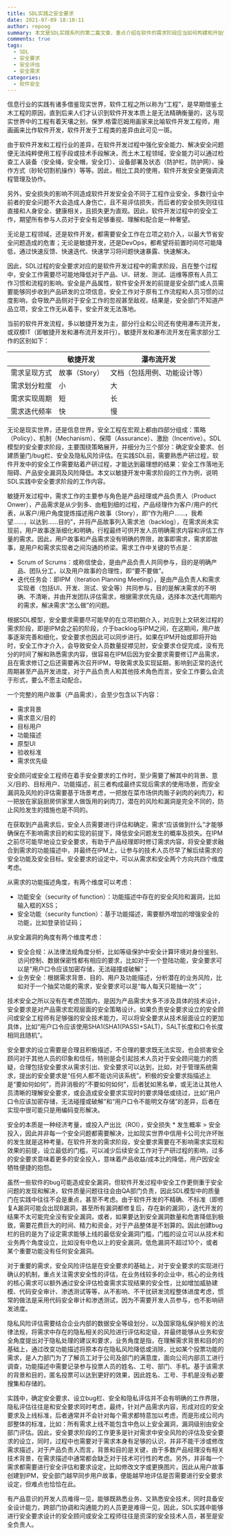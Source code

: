 ```yaml
---
title: SDL实践之安全要求
date: 2021-07-09 18:10:11
author: repoog
summary: 本文是SDL实践系列的第二篇文章，重点介绍在软件的需求阶段应当如何构建和开始安全要求相关的工作。
comments: true
tags:
  - SDL
  - 安全要求
  - 安全评估
  - 安全需求
categories:
  - 软件安全
---
```


信息行业的实践有诸多借鉴现实世界，软件工程之所以称为“工程”，是早期借鉴土木工程的原因，直到后来人们才认识到软件开发本质上是无法精确衡量的，这与现实世界中的工程有着天壤之别，保罗.格雷厄姆用画家来比喻软件开发工程师，用画画来比作软件开发，软件开发于工程类的差异由此可见一斑。

由于软件开发和工程行业的差异，在软件开发过程中强化安全能力、解决安全问题便无法纯粹使用工程手段或技术手段解决，而土木工程领域，安全能力可以通过检查工人装备（安全绳，安全帽，安全灯）、设备部署及状态（防护栏，防护网）、操作方式（砂轮切割机操作）等等。因此，相比工具的使用，软件开发安全更强调流程管理及协作。

另外，安全损失的影响不同造成软件开发安全会不同于工程作业安全，多数行业中前者的安全问题不大会造成人身伤亡，且不易评估损失，而后者的安全损失则往往直接和人身安全、健康相关，且损失更为直观。因此，软件开发过程中的安全工作，期望所有参与人员对于安全有足够重视、理解和配合是一种奢望。

无论是工程领域，还是软件开发，都需要安全工作在立项之初介入，以最大节省安全问题造成的危害；无论是敏捷开发，还是DevOps，都希望将前置时间尽可能降低，通过快速反馈、快速迭代、快速学习将问题快速暴露、快速解决。

因此，SDL过程的安全要求对应的是软件开发过程中的需求阶段，且在整个过程中，安全工作需要尽可能地降低对于产品、UI、研发、测试、运维等原有人员工作习惯和流程的影响。安全是产品属性，软件安全开发的前提是安全部门或人员需要能够同步收到产品研发的立项信息，安全工作对于原有工作流程和人员习惯的过度影响，会导致产品侧对于安全工作的忽视甚至敌视，结果是，安全部门不知道产品立项，安全工作无从着手，安全开发无法落地。

当前的软件开发流程，多以敏捷开发为主，部分行业和公司还有使用瀑布流开发，或双模IT（即敏捷开发和瀑布流开发并行）。敏捷开发和瀑布流开发在需求部分工作的区别如下：

|  | 敏捷开发 | 瀑布流开发 |
| -------- | --------- | -------------- |
| 需求呈现方式   | 故事（Story） | 文档（包括用例、功能设计等） |
| 需求划分粒度   | 小         | 大              |
| 需求实现周期   | 短         | 长              |
| 需求迭代频率   | 快         | 慢              |

无论是现实世界，还是信息世界，安全工程在宏观上都由四部分组成：策略（Policy）、机制（Mechanism）、保障（Assurance）、激励（Incentive）。SDL模型的安全要求阶段，主要围绕策略展开，并细分为三个部分：确定安全要求、创建质量门/bug栏、安全及隐私风险评估。在实践SDL前，需要熟悉产研过程，软件开发中的安全工作需要贴着产研过程，才能达到最理想的结果：安全工作落地无阻碍、产品安全漏洞及风险降低。本文以敏捷开发中需求阶段的工作为例，说明SDL实践中安全要求阶段的工作内容。

敏捷开发过程中，需求工作的主要参与角色是产品经理或产品负责人（Product Onwer），产品需求是从少到多、由粗到细的过程，产品经理作为客户/用户的代表，从客户/用户角度提炼描述用户故事（Story），即“作为用户……，我希望……，以达到……目的”，并将产品故事列入需求池（backlog），在需求尚未实现前，用户故事逐渐细化和明确，行程最终可供开发人员明确需求内容和评估工作量的需求。因此，用户故事和产品需求没有明确的界限，故事即需求，需求即故事，是用户和需求实现者之间沟通的桥梁。需求工作中关键的节点是：

* Scrum of Scrums：或称信使会，是由产品负责人共同参与，目的是明确产品、团队分工，以及用户故事的合理性，即“要不要做”。
* 迭代任务会：即IPM（Iteration Planning Meeting），是由产品负责人和需求实现者（包括UI、开发、测试、安全等）共同参与，目的是解决需求的不明确、不清晰，并由开发团队评估需求，根据需求优先级，选择本次迭代周期内的需求，解决需求“怎么做”的问题。

根据SDL模型，安全要求需要尽可能早的在立项初期介入，对应到上文研发过程的需求阶段，即是IPM会之前的阶段，介于backlog与IPM之间，在这期间，用户故事逐渐完善和细化，安全要求也因此可以同步进行。如果在IPM开始或即将开始时，安全工作才介入，会导致安全人员数量捉襟见肘，安全要求仓促完成，没有充分的时间了解和熟悉需求内容，很容易在IPM后因为安全要求需要修订产品需求，且在需求修订之后还需要再次召开IPM，导致需求及实现延期，影响到正常的迭代周期甚至产品开发进度，对于产品负责人和其他技术角色而言，安全工作要么会流于形式，要么不愿主动配合。

一个完整的用户故事（产品需求），会至少包含以下内容：

* 需求背景
* 需求意义/目的
* 目标用户
* 功能描述
* 原型UI
* 验收标准
* 需求优先级

安全顾问或安全工程师在着手安全要求的工作时，至少需要了解其中的背景、意义/目的、目标用户、功能描述，前三者构成最终实现后需求的使用场景，而安全漏洞及风险的评估需要基于场景考虑，一把放在菜市场供肉贩子剁肉的剁肉刀，和一把放在家庭厨房供家里人做饭用的剁肉刀，潜在的风险和漏洞是完全不同的，防止风险发生的措施也是不同的。

在获取到产品需求后，安全人员需要进行评估和确定，需求“应该做到什么”才能够确保在不影响需求目的和实现的前提下，降低安全问题发生的概率及损失。在IPM之前尽可能早地设立安全要求，有助于产品经理即时修订需求内容，将安全要求融合到需求的功能描述中，并最终在IPM上，让参与的技术人员尽早了解后续需求的安全功能及安全目标。安全要求的设定中，可以从需求和安全两个方向共四个维度考虑。

从需求的功能描述角度，有两个维度可以考虑：

* 功能安全（security of function）：功能描述中存在的安全风险和漏洞，比如输入框的XSS；
* 安全功能（security function）：基于功能描述，需要额外增加的增强安全的功能，比如登录验证码；

从安全漏洞的角度有两个维度考虑：

* 安全合规：从法律法规角度分析，比如等级保护中安全计算环境对身份鉴别、访问控制、数据保密性都有相应的要求，比如对于一个登陆功能，安全要求可以是“用户口令应该加密存储，无法碰撞或破解”；
* 业务安全：根据需求背景、目的、用户及功能描述，分析潜在的业务风险，比如对于一个抽奖功能的需求，安全要求可以是“每人每天只能抽一次”；

技术安全之所以没有在考虑范围内，是因为产品需求大多不涉及具体的技术设计，安全要求是对产品需求宏观层面的安全策略设计。如果负责安全要求设立的安全顾问或安全工程师有足够强的安全技术能力，可以将安全要求从技术层面设立的更加具体，比如“用户口令应该使用SHA1(SHA1(PASS)+SALT)，SALT长度和口令长度相同且随机”。

安全要求的设立需要是合理且积极描述，不合理的要求既无法实现，也会损害安全顾问对于其他人员的印象和信任，特别是会引起技术人员对于安全顾问能力的质疑，合理包括安全要求从需求引出、安全要求可以达到，比如，对于管理系统需求，提出的安全要求是“任何人都不能访问该系统”。积极的安全要求指描述上是“要如何如何”，而非消极的“不要如何如何”，后者犹如黑名单，或无法让其他人员清晰的理解安全要求，或会造成安全要求实现时的要求降低或绕过，比如“用户口令应该加密存储，无法碰撞或破解”和“用户口令不能明文存储”的差异，后者在实现中很可能只是用编码变形解决。

安全的本质是一种经济考量，或投入产出比（ROI），安全损失 \* 发生概率 > 安全投入，因此并非每一个安全问题都需要解决，比如现实世界中信用卡公司允许坏账的发生就是这种考量。在软件开发的需求阶段，安全要求需要在不影响需求实现和效果的前提，设立最低的门槛，可以减少后续安全工作对于产研过程的影响，过多的安全要求意味着更多的安全投入，意味着产品收益/成本比的降低，用户因安全牺牲便捷的抱怨。

虽然一些软件的bug可能造成安全漏洞，但软件开发过程中安全工作更侧重于安全问题的发现和解决，软件质量问题往往会由QA部门负责，因此SDL模型中的质量门在实践中往往不会是重点，甚至不考虑。由于软件开发的不精确、不标准（即修复A漏洞可能会出现B漏洞，甚至所有漏洞都修复后，存在新的漏洞），迭代开发的结果不太可能完全没有安全漏洞，或者，如果要达到安全漏洞数量和危害降低到极致，需要花费巨大的时间、精力和资金，对于产品整体是不划算的。因此创建bug栏的目的是为了设定需求能够上线的最低安全漏洞门槛，门槛的设立可以从技术和业务两个角度设立，比如没有中危以上的安全漏洞，低危漏洞不超过10个，或者某个重要功能没有任何安全漏洞。

对于重要的需求，安全风险评估是在安全要求的基础上，对于安全要求的实现进行确认的机制，重点关注需求安全性的评估，在业务线较多的企业中，核心的业务线的核心需求可以额外通过安全评估检查需求实现结果的安全性，比如增加威胁建模、代码安全审计、渗透测试等等，从不影响、不干扰研发流程整体进度考虑，惯常的做法是采用代码安全审计和渗透测试，因为不需要开发人员参与，也不影响研发进度。

隐私风险评估需要结合企业内部的数据安全等级划分，以及国家隐私保护相关的法律法规，将需求中存在的隐私相关的风险进行评估和定级，并最终能够从业务和安全角度提出对于隐私处理的建议和要求，业务角度是指，在理解需求背景和目的的基础上，通过改变功能描述将原本存在隐私风险降低或消除，比如某个投票功能的需求，是人力部门为了了解员工对于公司及部门的满意度，面向公司内部员工进行调查，功能描述中需要记录参与投票人员的姓名、工号、部门、手机。基于该需求的背景和目的，匿名投票可以达到更好的效果，因此姓名、工号、手机是没有必要搜集和存储的。

实践中，确定安全要求、设立bug栏、安全和隐私评估并不会有明确的工作界限，隐私评估往往是和安全要求同时考虑，最终，针对产品需求内容，形成对应的安全要求及上线标准，后者通常并不会针对每个需求都特意加以考虑，而是形成公司内部整体的标准，比如：所有需求上线不能包含中危以上安全漏洞，漏洞级别由安全部门评估。因此，安全要求阶段的工作更多是针对需求中安全风险的评估及安全要求的设立，同时，过程中也需要对于需求本身有足够的认识，并非不能干涉或修改需求描述，对于产品负责人而言，背景和目的是关键，由于多数产品经理没有相关技术背景，在需求描述中通常都会缺乏对于技术可行性的考虑。另外，并非每一个需求都需要进行安全评估和要求设定，比如修改文字或更换图片，因此从用户故事创建到IPM，安全部门越早同步用户故事，便能越早地评估是否需要进行安全要求设定，但难点也恰恰在此。

有产品意识的开发人员难得一见，能够既熟悉业务、又熟悉安全技术，同时具备安全设计能力，跨部门协调和沟通能力的人员更是难得一见，因此，SDL实践中能够进行安全要求设计的安全顾问或安全工程师往往是资深的安全技术人员，甚至是安全负责人。